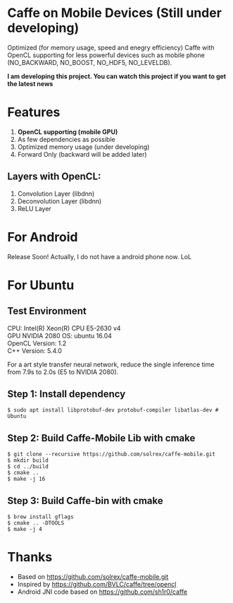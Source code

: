 Caffe on Mobile Devices (Still under developing)
==================

Optimized (for memory usage, speed and enegry efficiency) Caffe with OpenCL supporting for less powerful devices such as mobile phone (NO_BACKWARD, NO_BOOST, NO_HDF5, NO_LEVELDB). 

**I am developing this project. You can watch this project if you want to get the latest news**

# Features

1. **OpenCL supporting (mobile GPU)**
2. As few dependencies as possible
3. Optimized memory usage (under developing)
4. Forward Only (backward will be added later)

## Layers with OpenCL:
1. Convolution Layer (libdnn)
2. Deconvolution Layer (libdnn)
3. ReLU Layer

# For Android
Release Soon! Actually, I do not have a android phone now. LoL


# For Ubuntu

## Test Environment

CPU: Intel(R) Xeon(R) CPU E5-2630 v4  
GPU NVIDIA 2080
OS: ubuntu 16.04  
OpenCL Version: 1.2  
C++ Version: 5.4.0  

For a art style transfer neural network, reduce the single inference time from 7.9s to 2.0s (E5 to NVIDIA 2080).



## Step 1: Install dependency

```
$ sudo apt install libprotobuf-dev protobuf-compiler libatlas-dev # Ubuntu
```

## Step 2: Build Caffe-Mobile Lib with cmake

```
$ git clone --recursive https://github.com/solrex/caffe-mobile.git
$ mkdir build
$ cd ../build
$ cmake ..
$ make -j 16
```

## Step 3: Build Caffe-bin with cmake

```
$ brew install gflags
$ cmake .. -DTOOLS
$ make -j 4
```

# Thanks

 - Based on https://github.com/solrex/caffe-mobile.git
 - Inspired by https://github.com/BVLC/caffe/tree/opencl
 - Android JNI code based on https://github.com/sh1r0/caffe